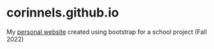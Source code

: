 # corinnels.github.io
My [personal website](https://corinnels.github.io) created using bootstrap for a school project (Fall 2022)
